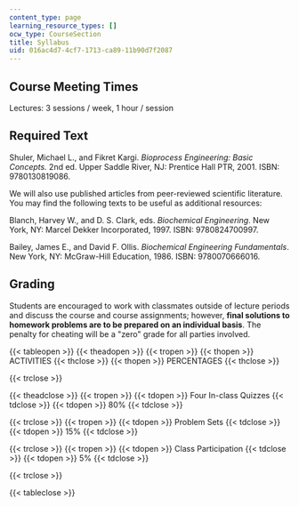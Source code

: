 ```yaml
---
content_type: page
learning_resource_types: []
ocw_type: CourseSection
title: Syllabus
uid: 016ac4d7-4cf7-1713-ca89-11b90d7f2087
---
```


Course Meeting Times
--------------------

Lectures: 3 sessions / week, 1 hour / session

Required Text
-------------

Shuler, Michael L., and Fikret Kargi. _Bioprocess Engineering: Basic Concepts._ 2nd ed. Upper Saddle River, NJ: Prentice Hall PTR, 2001. ISBN: 9780130819086.

We will also use published articles from peer-reviewed scientific literature. You may find the following texts to be useful as additional resources:

Blanch, Harvey W., and D. S. Clark, eds. _Biochemical Engineering_. New York, NY: Marcel Dekker Incorporated, 1997. ISBN: 9780824700997.

Bailey, James E., and David F. Ollis. _Biochemical Engineering Fundamentals_. New York, NY: McGraw-Hill Education, 1986. ISBN: 9780070666016.

Grading
-------

Students are encouraged to work with classmates outside of lecture periods and discuss the course and course assignments; however, **final solutions to homework problems are to be prepared on an individual basis**. The penalty for cheating will be a "zero" grade for all parties involved.

{{< tableopen >}}
{{< theadopen >}}
{{< tropen >}}
{{< thopen >}}
ACTIVITIES
{{< thclose >}}
{{< thopen >}}
PERCENTAGES
{{< thclose >}}

{{< trclose >}}

{{< theadclose >}}
{{< tropen >}}
{{< tdopen >}}
Four In-class Quizzes
{{< tdclose >}}
{{< tdopen >}}
80%
{{< tdclose >}}

{{< trclose >}}
{{< tropen >}}
{{< tdopen >}}
Problem Sets
{{< tdclose >}}
{{< tdopen >}}
15%
{{< tdclose >}}

{{< trclose >}}
{{< tropen >}}
{{< tdopen >}}
Class Participation
{{< tdclose >}}
{{< tdopen >}}
5%
{{< tdclose >}}

{{< trclose >}}

{{< tableclose >}}